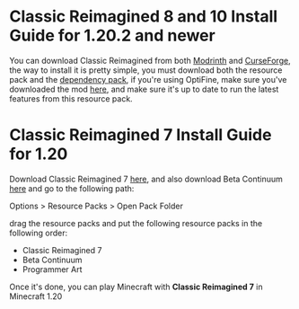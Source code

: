# Classic Reimagined 8 and 10 Install Guide for 1.20.2 and newer
You can download Classic Reimagined from both [Modrinth](https://modrinth.com/resourcepack/classic-reimagined-10s) and [CurseForge](https://www.curseforge.com/minecraft/texture-packs/classic-reimagined), the way to install it is pretty simple, you must download both the resource pack and the [dependency pack](https://modrinth.com/modpack/opti-pack), if you're using OptiFine, make sure you've downloaded the mod [here](https://optifine.net), and make sure it's up to date to run the latest features from this resource pack.

# Classic Reimagined 7 Install Guide for 1.20

Download Classic Reimagined 7 [here](https://modrinth.com/project/ULU4JTr0), and also download Beta Continuum [here](https://www.planetminecraft.com/texture-pack/beta-continuum) and go to the following path:

Options > Resource Packs > Open Pack Folder

drag the resource packs and put the following resource packs in the following order:

- Classic Reimagined 7
- Beta Continuum
- Programmer Art

Once it's done, you can play Minecraft with **Classic Reimagined 7** in Minecraft 1.20
